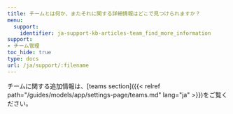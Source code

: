 ```yaml
---
title: チームとは何か、またそれに関する詳細情報はどこで見つけられますか？
menu:
  support:
    identifier: ja-support-kb-articles-team_find_more_information
support:
- チーム管理
toc_hide: true
type: docs
url: /ja/support/:filename
---
```


チームに関する追加情報は、[teams section]({{< relref path="/guides/models/app/settings-page/teams.md" lang="ja" >}})をご覧ください。
